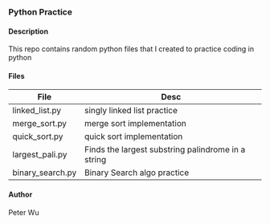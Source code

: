 ### Python Practice

#### Description
This repo contains random python files that I created to practice coding in python

#### Files
File | Desc
---|---
linked_list.py | singly linked list practice
merge_sort.py | merge sort implementation
quick_sort.py | quick sort implementation
largest_pali.py | Finds the largest substring palindrome in a string
binary_search.py | Binary Search algo practice


#### Author
Peter Wu
